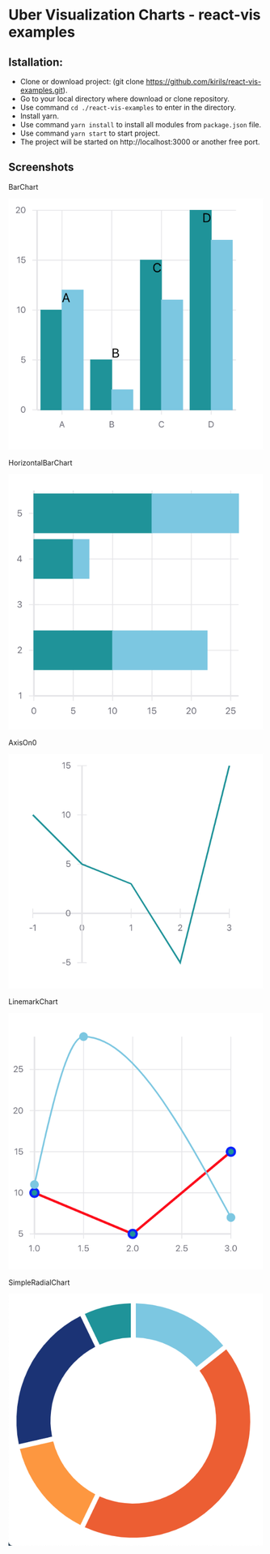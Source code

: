 Uber Visualization Charts - react-vis examples
==============================================

## Istallation:

* Clone or download project: (git clone https://github.com/kirils/react-vis-examples.git).
* Go to your local directory where download or clone repository.
* Use command `cd ./react-vis-examples` to enter in the directory.
* Install yarn.
* Use command `yarn install` to install all modules from `package.json` file.
* Use command `yarn start` to start project.
* The project will be started on http://localhost:3000 or another free port.

Screenshots
-----------

BarChart

![Screenshot 1](./screenshots/1.png)

HorizontalBarChart

![Screenshot 2](./screenshots/2.png)

AxisOn0

![Screenshot 3](./screenshots/3.png)

LinemarkChart

![Screenshot 4](./screenshots/4.png)

SimpleRadialChart

![Screenshot 5](./screenshots/5.png)